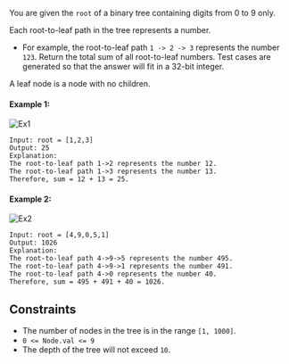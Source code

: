 You are given the `root` of a binary tree containing digits from 0 to 9 only.

Each root-to-leaf path in the tree represents a number.

- For example, the root-to-leaf path `1 -> 2 -> 3` represents the number `123`.
Return the total sum of all root-to-leaf numbers. Test cases are generated so that the answer will fit in a 32-bit integer.

A leaf node is a node with no children.

 

#### Example 1:
![Ex1](https://assets.leetcode.com/uploads/2021/02/19/num1tree.jpg)
```plaintext
Input: root = [1,2,3]
Output: 25
Explanation:
The root-to-leaf path 1->2 represents the number 12.
The root-to-leaf path 1->3 represents the number 13.
Therefore, sum = 12 + 13 = 25.
```
#### Example 2:
![Ex2](https://assets.leetcode.com/uploads/2021/02/19/num2tree.jpg)
```plaintext
Input: root = [4,9,0,5,1]
Output: 1026
Explanation:
The root-to-leaf path 4->9->5 represents the number 495.
The root-to-leaf path 4->9->1 represents the number 491.
The root-to-leaf path 4->0 represents the number 40.
Therefore, sum = 495 + 491 + 40 = 1026.
 ```

## Constraints

- The number of nodes in the tree is in the range `[1, 1000]`.
- `0 <= Node.val <= 9`
- The depth of the tree will not exceed `10`.

